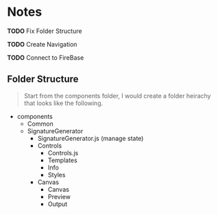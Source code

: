 # Notes

**TODO** Fix Folder Structure

**TODO** Create Navigation

**TODO** Connect to FireBase

## Folder Structure

> Start from the components folder, I would create a folder heirachy that looks like the following.

- components
  - Common
  - SignatureGenerator
    - SignatureGenerator.js (manage state)
    - Controls
      - Controls.js
      - Templates
      - Info
      - Styles
    - Canvas
      - Canvas
      - Preview
      - Output
